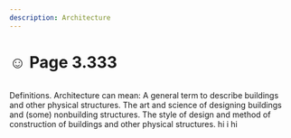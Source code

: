 ```yaml
---
description: Architecture
---
```


# ☺ Page 3.333

<figure><img src="https://images.unsplash.com/photo-1702908324645-10014fc55593?crop=entropy&#x26;cs=srgb&#x26;fm=jpg&#x26;ixid=M3wxOTcwMjR8MHwxfHJhbmRvbXx8fHx8fHx8fDE3MDU2NjA1Mjl8&#x26;ixlib=rb-4.0.3&#x26;q=85" alt=""><figcaption></figcaption></figure>

Definitions. Architecture can mean: A general term to describe buildings and other physical structures. The art and science of designing buildings and (some) nonbuilding structures. The style of design and method of construction of buildings and other physical structures.
hi i hi

